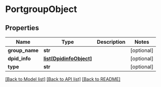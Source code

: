 # PortgroupObject

## Properties
Name | Type | Description | Notes
------------ | ------------- | ------------- | -------------
**group_name** | **str** |  | [optional] 
**dpid_info** | [**list[DpidinfoObject]**](DpidinfoObject.md) |  | [optional] 
**type** | **str** |  | [optional] 

[[Back to Model list]](../README.md#documentation-for-models) [[Back to API list]](../README.md#documentation-for-api-endpoints) [[Back to README]](../README.md)


